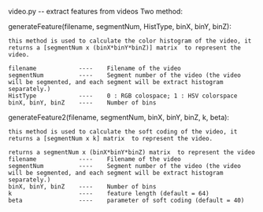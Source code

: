 video.py -- extract features from videos
Two method:

generateFeature(filename, segmentNum, HistType, binX, binY, binZ):
	
	this method is used to calculate the color histogram of the video, it returns a [segmentNum x (binX*binY*binZ)] matrix  to represent the video.
	
	filename			----	Filename of the video
	segmentNum			----	Segment number of the video (the video will be segmented, and each segment will be extract histogram separately.)
	HistType			----	0 : RGB colospace; 1 : HSV colorspace
	binX, binY, binZ	----	Number of bins 
	
	
	
generateFeature2(filename, segmentNum, binX, binY, binZ, k, beta):
	
	this method is used to calculate the soft coding of the video, it returns a [segmentNum x k] matrix  to represent the video.
	
	returns a segmentNum x (binX*binY*binZ) matrix  to represent the video
	filename			----	Filename of the video
	segmentNum			----	Segment number of the video (the video will be segmented, and each segment will be extract histogram separately.)
	binX, binY, binZ	----	Number of bins 
	k					----	feature length (default = 64)
	beta				----	parameter of soft coding (default = 40)